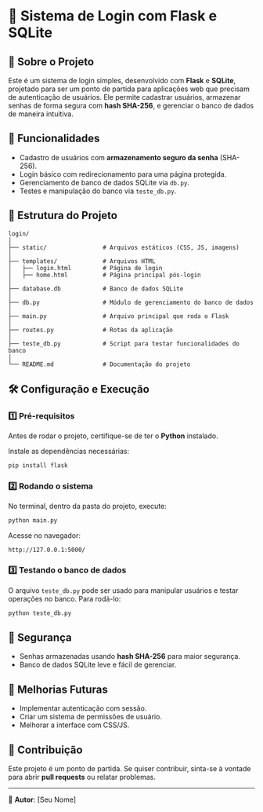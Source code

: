 # 🔐 Sistema de Login com Flask e SQLite

## 📌 Sobre o Projeto

Este é um sistema de login simples, desenvolvido com **Flask** e **SQLite**, projetado para ser um ponto de partida para aplicações web que precisam de autenticação de usuários. Ele permite cadastrar usuários, armazenar senhas de forma segura com **hash SHA-256**, e gerenciar o banco de dados de maneira intuitiva.

## 🚀 Funcionalidades

- Cadastro de usuários com **armazenamento seguro da senha** (SHA-256).
- Login básico com redirecionamento para uma página protegida.
- Gerenciamento de banco de dados SQLite via `db.py`.
- Testes e manipulação do banco via `teste_db.py`.

## 📂 Estrutura do Projeto

```
login/
│
├── static/                # Arquivos estáticos (CSS, JS, imagens)
│
├── templates/             # Arquivos HTML
│   ├── login.html         # Página de login
│   ├── home.html          # Página principal pós-login
│
├── database.db            # Banco de dados SQLite
│
├── db.py                  # Módulo de gerenciamento do banco de dados
│
├── main.py                # Arquivo principal que roda o Flask
│
├── routes.py              # Rotas da aplicação
│
├── teste_db.py            # Script para testar funcionalidades do banco
│
└── README.md              # Documentação do projeto
```

## 🛠️ Configuração e Execução

### 1️⃣ **Pré-requisitos**

Antes de rodar o projeto, certifique-se de ter o **Python** instalado.

Instale as dependências necessárias:

```bash
pip install flask
```

### 2️⃣ **Rodando o sistema**

No terminal, dentro da pasta do projeto, execute:

```bash
python main.py
```

Acesse no navegador:

```
http://127.0.0.1:5000/
```

### 3️⃣ **Testando o banco de dados**

O arquivo `teste_db.py` pode ser usado para manipular usuários e testar operações no banco. Para rodá-lo:

```bash
python teste_db.py
```

## 🔐 Segurança

- Senhas armazenadas usando **hash SHA-256** para maior segurança.
- Banco de dados SQLite leve e fácil de gerenciar.

## 📌 Melhorias Futuras

- Implementar autenticação com sessão.
- Criar um sistema de permissões de usuário.
- Melhorar a interface com CSS/JS.

## 🤝 Contribuição

Este projeto é um ponto de partida. Se quiser contribuir, sinta-se à vontade para abrir **pull requests** ou relatar problemas.

---

📌 **Autor**: [Seu Nome]
